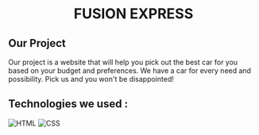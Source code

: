 <h1 align="center"> FUSION EXPRESS </h1>

## Our Project
Our project is a website that will help you pick out the best car for you based on your budget and preferences. We have a car for every need and possibility. Pick us and you won't be disappointed!

## Technologies we used :
<img src="https://logodownload.org/wp-content/uploads/2016/10/html5-logo.png" alt="HTML">
<img src="https://th.bing.com/th/id/OIP.fBJ2R5Y0m_tQXUxdc0icPQHaKd?cb=iwp1&rs=1&pid=ImgDetMain" alt="CSS">
